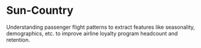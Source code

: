 # Sun-Country
Understanding passenger flight patterns to extract features like seasonality, demographics, etc. to improve airline loyalty program headcount and retention.

